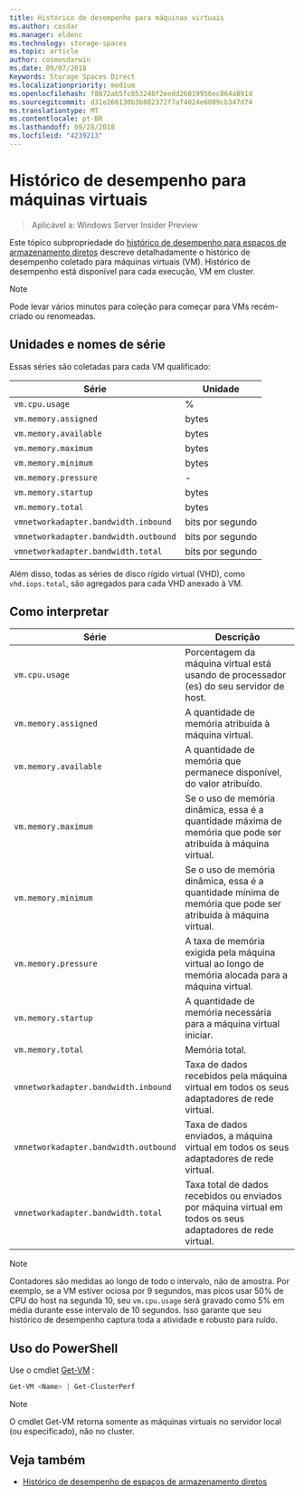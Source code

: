 ```yaml
---
title: Histórico de desempenho para máquinas virtuais
ms.author: cosdar
ms.manager: eldenc
ms.technology: storage-spaces
ms.topic: article
author: cosmosdarwin
ms.date: 09/07/2018
Keywords: Storage Spaces Direct
ms.localizationpriority: medium
ms.openlocfilehash: f8072ab5fc853248f2eedd26019956ec864a891d
ms.sourcegitcommit: d31e266130b3b082372f7af4024e6089cb347d74
ms.translationtype: MT
ms.contentlocale: pt-BR
ms.lasthandoff: 09/28/2018
ms.locfileid: "4239213"
---
```

# Histórico de desempenho para máquinas virtuais

> Aplicável a: Windows Server Insider Preview

Este tópico subpropriedade do [histórico de desempenho para espaços de armazenamento diretos](performance-history.md) descreve detalhadamente o histórico de desempenho coletado para máquinas virtuais (VM). Histórico de desempenho está disponível para cada execução, VM em cluster.

   > [!NOTE]
   > Pode levar vários minutos para coleção para começar para VMs recém-criado ou renomeadas.

## Unidades e nomes de série

Essas séries são coletadas para cada VM qualificado:

| Série                            | Unidade             |
|-----------------------------------|------------------|
| `vm.cpu.usage`                    | %          |
| `vm.memory.assigned`              |  bytes            |
| `vm.memory.available`             |  bytes            |
| `vm.memory.maximum`               |  bytes            |
| `vm.memory.minimum`               |  bytes            |
| `vm.memory.pressure`              | -                |
| `vm.memory.startup`               |  bytes            |
| `vm.memory.total`                 |  bytes            |
| `vmnetworkadapter.bandwidth.inbound`  | bits por segundo |
| `vmnetworkadapter.bandwidth.outbound` | bits por segundo |
| `vmnetworkadapter.bandwidth.total`    | bits por segundo |

Além disso, todas as séries de disco rígido virtual (VHD), como `vhd.iops.total`, são agregados para cada VHD anexado à VM.

## Como interpretar


| Série                            | Descrição                                                                                                  |
|-----------------------------------|--------------------------------------------------------------------------------------------------------------|
| `vm.cpu.usage`                    | Porcentagem da máquina virtual está usando de processador (es) do seu servidor de host.                                   |
| `vm.memory.assigned`              | A quantidade de memória atribuída à máquina virtual.                                                      |
| `vm.memory.available`             | A quantidade de memória que permanece disponível, do valor atribuído.                                       |
| `vm.memory.maximum`               | Se o uso de memória dinâmica, essa é a quantidade máxima de memória que pode ser atribuída à máquina virtual. |
| `vm.memory.minimum`               | Se o uso de memória dinâmica, essa é a quantidade mínima de memória que pode ser atribuída à máquina virtual. |
| `vm.memory.pressure`              | A taxa de memória exigida pela máquina virtual ao longo de memória alocada para a máquina virtual.            |
| `vm.memory.startup`               | A quantidade de memória necessária para a máquina virtual iniciar.                                            |
| `vm.memory.total`                 | Memória total. |
| `vmnetworkadapter.bandwidth.inbound`  | Taxa de dados recebidos pela máquina virtual em todos os seus adaptadores de rede virtual.                        |
| `vmnetworkadapter.bandwidth.outbound` | Taxa de dados enviados, a máquina virtual em todos os seus adaptadores de rede virtual.                            |
| `vmnetworkadapter.bandwidth.total`    | Taxa total de dados recebidos ou enviados por máquina virtual em todos os seus adaptadores de rede virtual.          |

   > [!NOTE]
   > Contadores são medidas ao longo de todo o intervalo, não de amostra. Por exemplo, se a VM estiver ociosa por 9 segundos, mas picos usar 50% de CPU do host na segunda 10, seu `vm.cpu.usage` será gravado como 5% em média durante esse intervalo de 10 segundos. Isso garante que seu histórico de desempenho captura toda a atividade e robusto para ruído.

## Uso do PowerShell

Use o cmdlet [Get-VM](https://docs.microsoft.com/powershell/module/hyper-v/get-vm) :

```PowerShell
Get-VM <Name> | Get-ClusterPerf
```

   > [!NOTE]
   > O cmdlet Get-VM retorna somente as máquinas virtuais no servidor local (ou especificado), não no cluster.

## Veja também

- [Histórico de desempenho de espaços de armazenamento diretos](performance-history.md)
